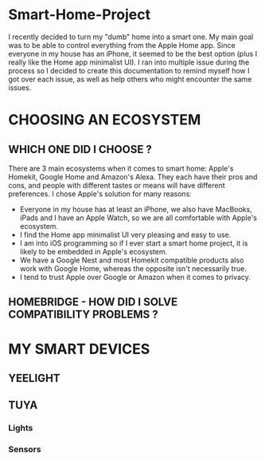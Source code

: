 # Smart-Home-Project

I recently decided to turn my "dumb" home into a smart one. My main goal was to be able to control everything from the Apple Home app. Since everyone in my house has an iPhone, it seemed to be the best option (plus I really like the Home app minimalist UI).
I ran into multiple issue during the process so I decided to create this documentation to remind myself how I got over each issue, as well as help others who might encounter the same issues.

# CHOOSING AN ECOSYSTEM

## WHICH ONE DID I CHOOSE ?

There are 3 main ecosystems when it comes to smart home: Apple's Homekit, Google Home and Amazon's Alexa. They each have their pros and cons, and people with different tastes or means will have different preferences. I chose Apple's solution for many reasons:
  - Everyone in my house has at least an iPhone, we also have MacBooks, iPads and I have an Apple Watch, so we are all comfortable with Apple's ecosystem.
  - I find the Home app minimalist UI very pleasing and easy to use.
  - I am into iOS programming so if I ever start a smart home project, it is likely to be embedded in Apple's ecosystem.
  - We have a Google Nest and most Homekit compatible products also work with Google Home, whereas the opposite isn't necessarily true.
  - I tend to trust Apple over Google or Amazon when it comes to privacy.

## HOMEBRIDGE - HOW DID I SOLVE COMPATIBILITY PROBLEMS ?


# MY SMART DEVICES

## YEELIGHT


## TUYA

### Lights

### Sensors

